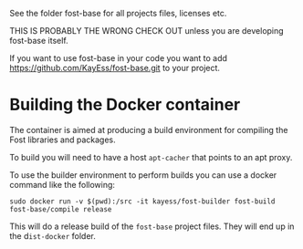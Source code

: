 See the folder fost-base for all projects files, licenses etc.

THIS IS PROBABLY THE WRONG CHECK OUT unless you are developing fost-base itself.

If you want to use fost-base in your code you want to add https://github.com/KayEss/fost-base.git to your project.

# Building the Docker container #

The container is aimed at producing a build environment for compiling the Fost libraries and packages.

To build you will need to have a host `apt-cacher` that points to an apt proxy.

To use the builder environment to perform builds you can use a docker command like the following:

    sudo docker run -v $(pwd):/src -it kayess/fost-builder fost-build fost-base/compile release

This will do a release build of the `fost-base` project files. They will end up in the d`ist-docker` folder.
